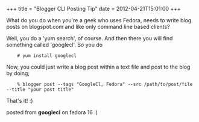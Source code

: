 +++
title = "Blogger CLI Posting Tip"
date = 2012-04-21T15:01:00
+++

What do you do when you're a geek who uses Fedora, needs to write blog posts on blogspot.com and like only command line based clients?

Well, you do a 'yum search', of course. And then there you will find something called 'googlecl'. So you do

```shell-session
    # yum install googlecl
```
Now, you could just write a blog post within a text file and post to the blog by doing;

```shell-session
    % blogger post --tags "GoogleCl, Fedora" --src /path/to/post/file --title "your post title"
```
 
That's it! :)

posted from __googlecl__ on fedora 16 :)
